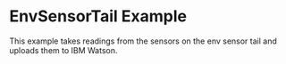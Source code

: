 # EnvSensorTail Example

This example takes readings from the sensors on the env sensor tail and uploads them to IBM Watson.